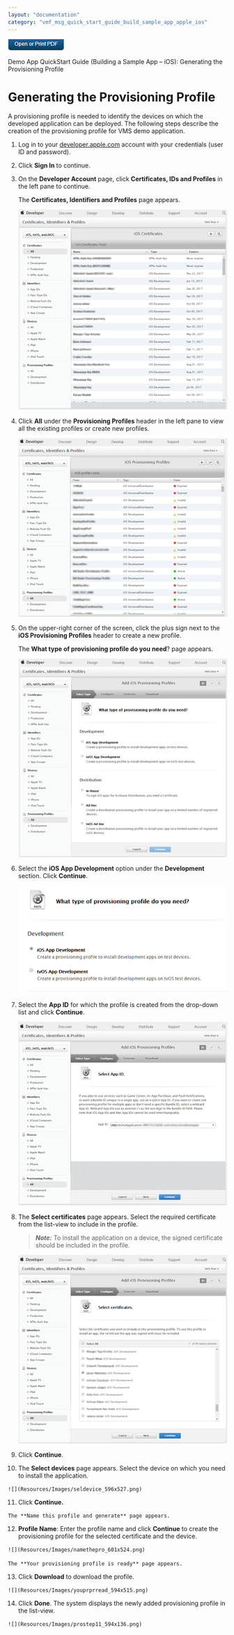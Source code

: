 ```yaml
---
layout: "documentation"
category: "vmf_msg_quick_start_guide_build_sample_app_apple_ios"
---
```

                           

[![](Resources/Images/pdf.png)](http://docs.voltmx.com/8_x_PDFs/messaging/voltmx_foundry_engagement_services_quick_start_guide_build_sample_app_apple_ios.pdf "VoltMX Foundry Engagement Services Quick Start Guide – Building a Sample App – Apple iOS")

Demo App QuickStart Guide (Building a Sample App – iOS): Generating the Provisioning Profile

Generating the Provisioning Profile
===================================

A provisioning profile is needed to identify the devices on which the developed application can be deployed. The following steps describe the creation of the provisioning profile for VMS demo application.

1.  Log in to your [developer.apple.com](http://developer.apple.com/) account with your credentials (user ID and password).
2.  Click **Sign In** to continue.
3.  On the **Developer Account** page, click **Certificates, IDs and Profiles** in the left pane to continue.
    
    The **Certificates, Identifiers and Profiles** page appears.
    
    ![](Resources/Images/Cetid&pr_591x565.png)
    
4.  Click **All** under the **Provisioning Profiles** header in the left pane to view all the existing profiles or create new profiles.
    
    ![](Resources/Images/iosprovpr_591x505.png)
    
5.  On the upper-right corner of the screen, click the plus sign next to the **iOS Provisioning Profiles** header to create a new profile.
    
    The **What type of provisioning profile do you need**? page appears.
    
    ![](Resources/Images/creatprovpro_592x562.bmp)
    
6.  Select the **iOS App Development** option under the **Development** section. Click **Continue**.
    
    ![](Resources/Images/iosappdev1_597x309.png)
    
7.  Select the **App ID** for which the profile is created from the drop-down list and click **Continue**.
    
    ![](Resources/Images/selappids_603x530.png)
    
8.  The **Select certificates** page appears. Select the required certificate from the list-view to include in the profile.
    
    > **_Note:_** To install the application on a device, the signed certificate should be included in the profile.
    
    ![](Resources/Images/selcerti_595x536.png)
    
9.  Click **Continue**.
10.  The **Select devices** page appears. Select the device on which you need to install the application.
    
    ![](Resources/Images/seldevice_596x527.png)
    
11.  Click **Continue.**
    
    The **Name this profile and generate** page appears.
    
12.  **Profile Name**: Enter the profile name and click **Continue** to create the provisioning profile for the selected certificate and the device.
    
    ![](Resources/Images/namethepro_601x524.png)
    
    The **Your provisioning profile is ready** page appears.
    
13.  Click **Download** to download the profile.
    
    ![](Resources/Images/youprprread_594x515.png)
    
14.  Click **Done**. The system displays the newly added provisioning profile in the list-view.
    
    ![](Resources/Images/prostep11_594x136.png)
